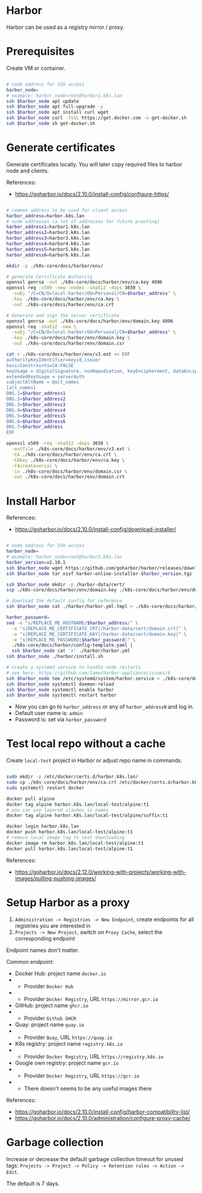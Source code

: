 
# Harbor

Harbor can be used as a registry mirror / proxy.

# Prerequisites

Create VM or container.

```bash

# node address for SSH access
harbor_node=
# example: harbor_node=root@harbor1.k8s.lan
ssh $harbor_node apt update
ssh $harbor_node apt full-upgrade -y
ssh $harbor_node apt install curl wget
ssh $harbor_node curl -fsSL https://get.docker.com -o get-docker.sh
ssh $harbor_node sh get-docker.sh

```

# Generate certificates

Generate certificates locally.
You will later copy required files to harbor node and clients.

References:
- https://goharbor.io/docs/2.10.0/install-config/configure-https/

```bash

# common address to be used for client access
harbor_address=harbor.k8s.lan
# node addresses (a lot of addresses for future proofing)
harbor_address1=harbor1.k8s.lan
harbor_address2=harbor2.k8s.lan
harbor_address3=harbor3.k8s.lan
harbor_address4=harbor4.k8s.lan
harbor_address5=harbor5.k8s.lan
harbor_address6=harbor6.k8s.lan

mkdir -p ./k8s-core/docs/harbor/env/

# generate Certificate Authority
openssl genrsa -out ./k8s-core/docs/harbor/env/ca.key 4096
openssl req -x509 -new -nodes -sha512 -days 3650 \
  -subj "/C=CN/O=local-harbor/OU=Personal/CN=$harbor_address" \
  -key ./k8s-core/docs/harbor/env/ca.key \
  -out ./k8s-core/docs/harbor/env/ca.crt

# Generate and sign the server certificate
openssl genrsa -out ./k8s-core/docs/harbor/env/domain.key 4096
openssl req -sha512 -new \
  -subj "/C=CN/O=local-harbor/OU=Personal/CN=$harbor_address" \
  -key ./k8s-core/docs/harbor/env/domain.key \
  -out ./k8s-core/docs/harbor/env/domain.csr

cat > ./k8s-core/docs/harbor/env/v3.ext << EOF
authorityKeyIdentifier=keyid,issuer
basicConstraints=CA:FALSE
keyUsage = digitalSignature, nonRepudiation, keyEncipherment, dataEncipherment
extendedKeyUsage = serverAuth
subjectAltName = @alt_names
[alt_names]
DNS.1=$harbor_address1
DNS.2=$harbor_address2
DNS.3=$harbor_address3
DNS.4=$harbor_address4
DNS.5=$harbor_address5
DNS.6=$harbor_address6
DNS.7=$harbor_address
EOF

openssl x509 -req -sha512 -days 3650 \
  -extfile ./k8s-core/docs/harbor/env/v3.ext \
  -CA ./k8s-core/docs/harbor/env/ca.crt \
  -CAkey ./k8s-core/docs/harbor/env/ca.key \
  -CAcreateserial \
  -in ./k8s-core/docs/harbor/env/domain.csr \
  -out ./k8s-core/docs/harbor/env/domain.crt

```

# Install Harbor

References:
- https://goharbor.io/docs/2.10.0/install-config/download-installer/

```bash

# node address for SSH access
harbor_node=
# example: harbor_node=root@harbor1.k8s.lan
harbor_version=v2.10.1
ssh $harbor_node wget https://github.com/goharbor/harbor/releases/download/$harbor_version/harbor-online-installer-$harbor_version.tgz
ssh $harbor_node tar xzvf harbor-online-installer-$harbor_version.tgz

ssh $harbor_node mkdir -p /harbor-data/cert/
scp ./k8s-core/docs/harbor/env/domain.key ./k8s-core/docs/harbor/env/domain.crt $harbor_node:/harbor-data/cert/

# download the default config for reference
ssh $harbor_node cat ./harbor/harbor.yml.tmpl > ./k8s-core/docs/harbor/env/harbor.yml.tmpl

harbor_password=
sed -e "s/REPLACE_ME_HOSTNAME/$harbor_address/" \
  -e "s|REPLACE_ME_CERTIFICATE_CRT|/harbor-data/cert/domain.crt|" \
  -e "s|REPLACE_ME_CERTIFICATE_KAY|/harbor-data/cert/domain.key|" \
  -e "s|REPLACE_ME_PASSWORD|$harbor_password|" \
  ./k8s-core/docs/harbor/config-template.yaml |
  ssh $harbor_node cat '>' ./harbor/harbor.yml
ssh $harbor_node ./harbor/install.sh

# create a systemd service to handle node restarts
# see here: https://github.com/lamw/harbor-appliance/issues/6
ssh $harbor_node tee /etc/systemd/system/harbor.service < ./k8s-core/docs/harbor/harbor.service
ssh $harbor_node systemctl daemon-reload
ssh $harbor_node systemctl enable harbor
ssh $harbor_node systemctl restart harbor

```

- Now you can go to `harbor_address` or any of `harbor_addressN` and log in.
- Default user name is: `admin`
- Password is: set via `harbor_password`

# Test local repo without a cache

Create `local-test` project in Harbor or adjust repo name in commands.

```bash

sudo mkdir -p /etc/docker/certs.d/harbor.k8s.lan/
sudo cp ./k8s-core/docs/harbor/env/ca.crt /etc/docker/certs.d/harbor.k8s.lan/
sudo systemctl restart docker

docker pull alpine
docker tag alpine harbor.k8s.lan/local-test/alpine:t1
# you can use layered slashes in names
docker tag alpine harbor.k8s.lan/local-test/alpine/suffix:t1

docker login harbor.k8s.lan
docker push harbor.k8s.lan/local-test/alpine:t1
# remove local image tag to test downloading
docker image rm harbor.k8s.lan/local-test/alpine:t1 
docker pull harbor.k8s.lan/local-test/alpine:t1

```

References:
- https://goharbor.io/docs/2.12.0/working-with-projects/working-with-images/pulling-pushing-images/

# Setup Harbor as a proxy

1. `Administration -> Registries -> New Endpoint`, create endpoints for all registries you are interested in
2. `Projects -> New Project`, switch on `Proxy Cache`, select the corresponding endpoint

Endpoint names don't matter.

Common endpoint:
- Docker Hub: project name `docker.io`
- - Provider `Docker Hub`
- - Provider `Docker Registry`, URL `https://mirror.gcr.io`
- GitHub: project name `ghcr.io`
- - Provider `Github GHCR`
- Quay: project name `quay.io`
- - Provider `Quay`, URL `https://quay.io`
- K8s registry: project name `registry.k8s.io`
- - Provider `Docker Registry`, URL `https://registry.k8s.io`
- Google own registry: project name `gcr.io`
- - Provider `Docker Registry`, URL `https://gcr.io`
- - There doesn't seems to be any useful images there

References:
- https://goharbor.io/docs/2.10.0/install-config/harbor-compatibility-list/
- https://goharbor.io/docs/2.10.0/administration/configure-proxy-cache/

# Garbage collection

Increase or decrease the default garbage collection timeout for unused tags:
`Projects -> Project -> Policy -> Retention rules -> Action -> Edit`.

The default is 7 days.
